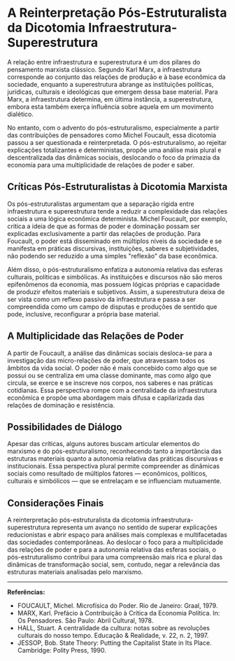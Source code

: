 # A Reinterpretação Pós-Estruturalista da Dicotomia Infraestrutura-Superestrutura

A relação entre infraestrutura e superestrutura é um dos pilares do pensamento marxista clássico. Segundo Karl Marx, a infraestrutura corresponde ao conjunto das relações de produção e à base econômica da sociedade, enquanto a superestrutura abrange as instituições políticas, jurídicas, culturais e ideológicas que emergem dessa base material. Para Marx, a infraestrutura determina, em última instância, a superestrutura, embora esta também exerça influência sobre aquela em um movimento dialético.

No entanto, com o advento do pós-estruturalismo, especialmente a partir das contribuições de pensadores como Michel Foucault, essa dicotomia passou a ser questionada e reinterpretada. O pós-estruturalismo, ao rejeitar explicações totalizantes e deterministas, propõe uma análise mais plural e descentralizada das dinâmicas sociais, deslocando o foco da primazia da economia para uma multiplicidade de relações de poder e saber.

## Críticas Pós-Estruturalistas à Dicotomia Marxista

Os pós-estruturalistas argumentam que a separação rígida entre infraestrutura e superestrutura tende a reduzir a complexidade das relações sociais a uma lógica econômica determinista. Michel Foucault, por exemplo, critica a ideia de que as formas de poder e dominação possam ser explicadas exclusivamente a partir das relações de produção. Para Foucault, o poder está disseminado em múltiplos níveis da sociedade e se manifesta em práticas discursivas, instituições, saberes e subjetividades, não podendo ser reduzido a uma simples "reflexão" da base econômica.

Além disso, o pós-estruturalismo enfatiza a autonomia relativa das esferas culturais, políticas e simbólicas. As instituições e discursos não são meros epifenômenos da economia, mas possuem lógicas próprias e capacidade de produzir efeitos materiais e subjetivos. Assim, a superestrutura deixa de ser vista como um reflexo passivo da infraestrutura e passa a ser compreendida como um campo de disputas e produções de sentido que pode, inclusive, reconfigurar a própria base material.

## A Multiplicidade das Relações de Poder

A partir de Foucault, a análise das dinâmicas sociais desloca-se para a investigação das micro-relações de poder, que atravessam todos os âmbitos da vida social. O poder não é mais concebido como algo que se possui ou se centraliza em uma classe dominante, mas como algo que circula, se exerce e se inscreve nos corpos, nos saberes e nas práticas cotidianas. Essa perspectiva rompe com a centralidade da infraestrutura econômica e propõe uma abordagem mais difusa e capilarizada das relações de dominação e resistência.

## Possibilidades de Diálogo

Apesar das críticas, alguns autores buscam articular elementos do marxismo e do pós-estruturalismo, reconhecendo tanto a importância das estruturas materiais quanto a autonomia relativa das práticas discursivas e institucionais. Essa perspectiva plural permite compreender as dinâmicas sociais como resultado de múltiplos fatores — econômicos, políticos, culturais e simbólicos — que se entrelaçam e se influenciam mutuamente.

## Considerações Finais

A reinterpretação pós-estruturalista da dicotomia infraestrutura-superestrutura representa um avanço no sentido de superar explicações reducionistas e abrir espaço para análises mais complexas e multifacetadas das sociedades contemporâneas. Ao deslocar o foco para a multiplicidade das relações de poder e para a autonomia relativa das esferas sociais, o pós-estruturalismo contribui para uma compreensão mais rica e plural das dinâmicas de transformação social, sem, contudo, negar a relevância das estruturas materiais analisadas pelo marxismo.

---

**Referências:**

- FOUCAULT, Michel. Microfísica do Poder. Rio de Janeiro: Graal, 1979.
- MARX, Karl. Prefácio à Contribuição à Crítica da Economia Política. In: Os Pensadores. São Paulo: Abril Cultural, 1978.
- HALL, Stuart. A centralidade da cultura: notas sobre as revoluções culturais do nosso tempo. Educação & Realidade, v. 22, n. 2, 1997.
- JESSOP, Bob. State Theory: Putting the Capitalist State in Its Place. Cambridge: Polity Press, 1990.